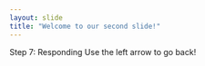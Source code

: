 ```yaml
---
layout: slide
title: "Welcome to our second slide!"
---
```

Step 7: Responding
Use the left arrow to go back!
